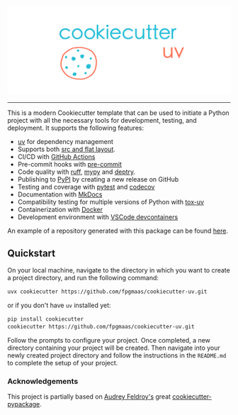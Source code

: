 <p align="center">
  <img width="600" src="static/cookiecutter.svg">
</p style = "margin-bottom: 2rem;">
<style>
  .md-typeset h1,
  .md-content__button {
    display: none;
  }
</style>

---

This is a modern Cookiecutter template that can be used to initiate a Python project with all the necessary tools for development, testing, and deployment. It supports the following features:

- [uv](https://docs.astral.sh/uv/) for dependency management
- Supports both [src and flat layout](https://packaging.python.org/en/latest/discussions/src-layout-vs-flat-layout/).
- CI/CD with [GitHub Actions](https://github.com/features/actions)
- Pre-commit hooks with [pre-commit](https://pre-commit.com/)
- Code quality with [ruff](https://github.com/charliermarsh/ruff), [mypy](https://mypy.readthedocs.io/en/stable/) and [deptry](https://github.com/fpgmaas/deptry/).
- Publishing to [PyPI](https://pypi.org) by creating a new release on GitHub
- Testing and coverage with [pytest](https://docs.pytest.org/en/7.1.x/) and [codecov](https://about.codecov.io/)
- Documentation with [MkDocs](https://www.mkdocs.org/)
- Compatibility testing for multiple versions of Python with [tox-uv](https://github.com/tox-dev/tox-uv)
- Containerization with [Docker](https://www.docker.com/)
- Development environment with [VSCode devcontainers](https://code.visualstudio.com/docs/devcontainers/containers)

An example of a repository generated with this package can be found [here](https://github.com/fpgmaas/cookiecutter-uv-example).

## Quickstart

On your local machine, navigate to the directory in which you want to
create a project directory, and run the following command:

```bash
uvx cookiecutter https://github.com/fpgmaas/cookiecutter-uv.git
```

or if you don't have `uv` installed yet:

```bash
pip install cookiecutter
cookiecutter https://github.com/fpgmaas/cookiecutter-uv.git
```

Follow the prompts to configure your project. Once completed, a new directory containing your project will be created. Then navigate into your newly created project directory and follow the instructions in the `README.md` to complete the setup of your project.

### Acknowledgements

This project is partially based on [Audrey
Feldroy's](https://github.com/audreyfeldroy) great
[cookiecutter-pypackage](https://github.com/audreyfeldroy/cookiecutter-pypackage).

